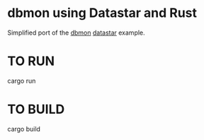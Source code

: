 dbmon using Datastar and Rust
=============================

Simplified port of the [dbmon](https://github.com/starfederation/datastar/blob/main/site/routes_examples_dbmon.go) [datastar](https://data-star.dev) example.

TO RUN
======

cargo run

TO BUILD
========
cargo build